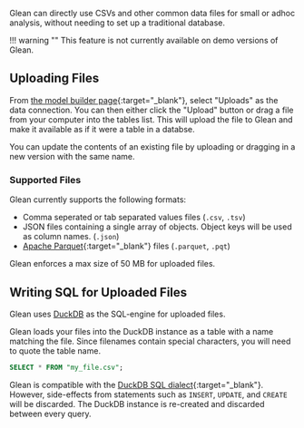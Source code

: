 Glean can directly use CSVs and other common data files for small or adhoc
analysis, without needing to set up a traditional database.

!!! warning ""
    This feature is not currently available on demo versions of Glean.

## Uploading Files

From [the model builder page](https://glean.io/app/mb){:target="\_blank"},
select "Uploads" as the data connection. You can then either click the "Upload"
button or drag a file from your computer into the tables list. This will upload
the file to Glean and make it available as if it were a table in a databse.

You can update the contents of an existing file by uploading or dragging in a
new version with the same name.

### Supported Files

Glean currently supports the following formats:

- Comma seperated or tab separated values files (`.csv`, `.tsv`)
- JSON files containing a single array of objects. Object keys will
  be used as column names. (`.json`)
- [Apache Parquet](https://parquet.apache.org/){:target="_blank"}
  files (`.parquet`, `.pqt`)

Glean enforces a max size of 50 MB for uploaded files.

## Writing SQL for Uploaded Files

Glean uses [DuckDB](https://duckdb.org/) as the SQL-engine for uploaded files.

Glean loads your files into the DuckDB instance as a table with a name matching
the file. Since filenames contain special characters, you will need to quote
the table name.

```sql
SELECT * FROM "my_file.csv";
```

Glean is compatible with the
[DuckDB SQL dialect](https://duckdb.org/docs/sql/introduction){:target="_blank"}.
However, side-effects from statements such as `INSERT`, `UPDATE`, and `CREATE`
will be discarded. The DuckDB instance is re-created and discarded between
every query.

